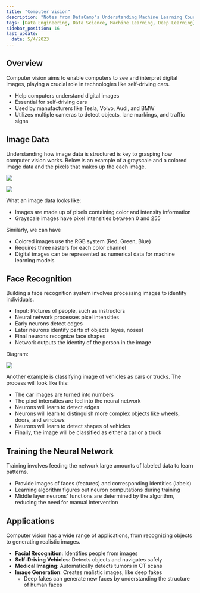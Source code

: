 ```yaml
---
title: "Computer Vision"
description: "Notes from DataCamp's Understanding Machine Learning Course"
tags: [Data Engineering, Data Science, Machine Learning, Deep Learning]
sidebar_position: 16
last_update:
  date: 5/4/2023
---
```



## Overview 

Computer vision aims to enable computers to see and interpret digital images, playing a crucial role in technologies like self-driving cars.

- Help computers understand digital images
- Essential for self-driving cars
- Used by manufacturers like Tesla, Volvo, Audi, and BMW
- Utilizes multiple cameras to detect objects, lane markings, and traffic signs

## Image Data

Understanding how image data is structured is key to grasping how computer vision works. Below is an example of a grayscale and a colored image data and the pixels that makes up the each image.

![](/img/docs/cv-image-data-sample.png)

![](/img/docs/cv-colroed-image-lena.png)

What an image data looks like:

- Images are made up of pixels containing color and intensity information
- Grayscale images have pixel intensities between 0 and 255

Similarly, we can have 
- Colored images use the RGB system (Red, Green, Blue)
- Requires three rasters for each color channel
- Digital images can be represented as numerical data for machine learning models

## Face Recognition

Building a face recognition system involves processing images to identify individuals.

- Input: Pictures of people, such as instructors
- Neural network processes pixel intensities
- Early neurons detect edges
- Later neurons identify parts of objects (eyes, noses)
- Final neurons recognize face shapes
- Network outputs the identity of the person in the image

Diagram:

![](/img/docs/cv-facial-recognition-sample-diagram.png)

Another example is classifying image of vehicles as cars or trucks. The process will look like this:

- The car images are turned into numbers
- The pixel intensities are fed into the neural network
- Neurons will learn to detect edges 
- Neurons will learn to distinguish more complex objects like wheels, doors, and windows
- Neurons will learn to detect shapes of vehicles
- Finally, the image will be classified as either a car or a truck

## Training the Neural Network

Training involves feeding the network large amounts of labeled data to learn patterns.

- Provide images of faces (features) and corresponding identities (labels)
- Learning algorithm figures out neuron computations during training
- Middle layer neurons' functions are determined by the algorithm, reducing the need for manual intervention

## Applications

Computer vision has a wide range of applications, from recognizing objects to generating realistic images.

- **Facial Recognition**: Identifies people from images
- **Self-Driving Vehicles**: Detects objects and navigates safely
- **Medical Imaging**: Automatically detects tumors in CT scans
- **Image Generation**: Creates realistic images, like deep fakes
  - Deep fakes can generate new faces by understanding the structure of human faces